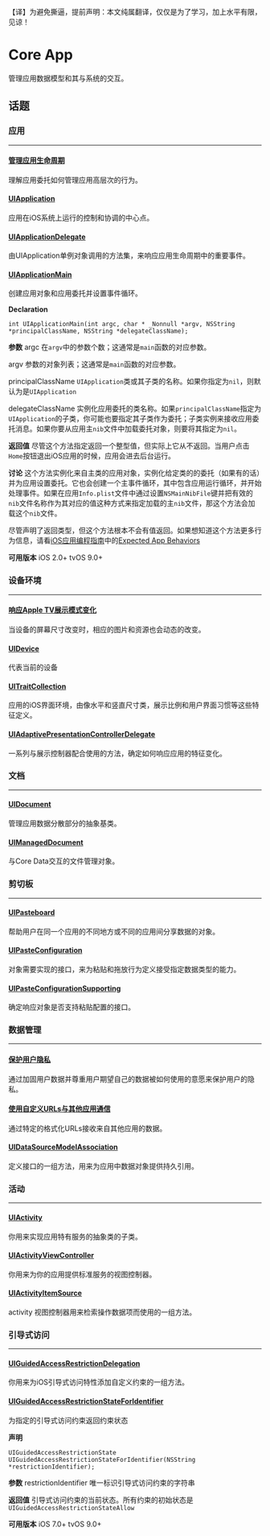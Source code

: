 【译】为避免撕逼，提前声明：本文纯属翻译，仅仅是为了学习，加上水平有限，见谅！

# Core App
管理应用数据模型和其与系统的交互。

## 话题
### 应用
---
#### [管理应用生命周期](https://github.com/singmiya/translate/blob/uikit_translate/OC_REF/%E7%AE%A1%E7%90%86%E5%BA%94%E7%94%A8%E7%94%9F%E5%91%BD%E5%91%A8%E6%9C%9F.md)
理解应用委托如何管理应用高层次的行为。

#### [UIApplication](https://github.com/singmiya/translate/blob/uikit_translate/OC_REF/UIApplication.md)
应用在iOS系统上运行的控制和协调的中心点。

#### [UIApplicationDelegate](https://github.com/singmiya/translate/blob/uikit_translate/OC_REF/UIApplicationDelegate.md)
由UIApplication单例对象调用的方法集，来响应应用生命周期中的重要事件。

#### [UIApplicationMain](https://github.com/singmiya/translate/blob/uikit_translate/OC_REF/UIApplicationMain.md)
创建应用对象和应用委托并设置事件循环。

**Declaration**
```
int UIApplicationMain(int argc, char * _Nonnull *argv, NSString *principalClassName, NSString *delegateClassName);
```
**参数**
argc
在`argv`中的参数个数；这通常是`main`函数的对应参数。

argv
参数的对象列表；这通常是`main`函数的对应参数。

principalClassName
`UIApplication`类或其子类的名称。如果你指定为`nil`，则默认为是`UIApplication`

delegateClassName
实例化应用委托的类名称。如果`principalClassName`指定为`UIApplication`的子类，你可能也要指定其子类作为委托；子类实例来接收应用委托消息。如果你要从应用主`nib`文件中加载委托对象，则要将其指定为`nil`。

**返回值**
尽管这个方法指定返回一个整型值，但实际上它从不返回。当用户点击`Home`按钮退出iOS应用的时候，应用会进去后台运行。

**讨论**
这个方法实例化来自主类的应用对象，实例化给定类的的委托（如果有的话）并为应用设置委托。它也会创建一个主事件循环，其中包含应用运行循环，并开始处理事件。如果在应用`Info.plist`文件中通过设置`NSMainNibFile`键并把有效的`nib`文件名称作为其对应的值这种方式来指定加载的主`nib`文件，那这个方法会加载这个`nib`文件。

尽管声明了返回类型，但这个方法根本不会有值返回。如果想知道这个方法更多行为信息，请看[iOS应用编程指南](https://developer.apple.com/library/etc/redirect/xcode/content/1189/documentation/iPhone/Conceptual/iPhoneOSProgrammingGuide/Introduction/Introduction.html#//apple_ref/doc/uid/TP40007072)中的[Expected App Behaviors](https://developer.apple.com/library/etc/redirect/xcode/content/1189/documentation/iPhone/Conceptual/iPhoneOSProgrammingGuide/ExpectedAppBehaviors/ExpectedAppBehaviors.html#//apple_ref/doc/uid/TP40007072-CH3)

**可用版本**
iOS 2.0+
tvOS 9.0+

### 设备环境
---
#### [响应Apple TV展示模式变化](https://github.com/singmiya/translate/blob/uikit_translate/OC_REF/%E5%93%8D%E5%BA%94Apple%20TV%E6%98%BE%E7%A4%BA%E6%A8%A1%E5%BC%8F%E7%9A%84%E5%8F%98%E5%8C%96.md)
当设备的屏幕尺寸改变时，相应的图片和资源也会动态的改变。

#### [UIDevice](https://github.com/singmiya/translate/blob/uikit_translate/OC_REF/UIDevice.md)
代表当前的设备

#### [UITraitCollection](https://github.com/singmiya/translate/blob/uikit_translate/OC_REF/UITraitCollection.md)
应用的iOS界面环境，由像水平和竖直尺寸类，展示比例和用户界面习惯等这些特征定义。

#### [UIAdaptivePresentationControllerDelegate](https://github.com/singmiya/translate/blob/uikit_translate/OC_REF/UIAdaptivePresentationControllerDelegate.md)
一系列与展示控制器配合使用的方法，确定如何响应应用的特征变化。

### 文档
---
#### [UIDocument](https://github.com/singmiya/translate/blob/uikit_translate/OC_REF/UIDocument.md)
管理应用数据分散部分的抽象基类。

#### [UIManagedDocument](https://github.com/singmiya/translate/blob/uikit_translate/OC_REF/UIManagedDocument.md)
与Core Data交互的文件管理对象。

### 剪切板
---
#### [UIPasteboard](https://github.com/singmiya/translate/blob/uikit_translate/OC_REF/UIPasteboard.md)
帮助用户在同一个应用的不同地方或不同的应用间分享数据的对象。

#### [UIPasteConfiguration](https://github.com/singmiya/translate/blob/uikit_translate/OC_REF/UIPasteConfiguration.md)
对象需要实现的接口，来为粘贴和拖放行为定义接受指定数据类型的能力。

#### [UIPasteConfigurationSupporting](https://github.com/singmiya/translate/blob/uikit_translate/OC_REF/UIPasteConfigurationSupporting.md)
确定响应对象是否支持粘贴配置的接口。

### 数据管理
---
#### [保护用户隐私](https://github.com/singmiya/translate/blob/uikit_translate/OC_REF/%E4%BF%9D%E6%8A%A4%E7%94%A8%E6%88%B7%E9%9A%90%E7%A7%81.md)
通过加固用户数据并尊重用户期望自己的数据被如何使用的意愿来保护用户的隐私。

#### [使用自定义URLs与其他应用通信](https://github.com/singmiya/translate/blob/uikit_translate/OC_REF/%E4%BD%BF%E7%94%A8%E8%87%AA%E5%AE%9A%E4%B9%89URL%E4%B8%8E%E5%85%B6%E4%BB%96%E5%BA%94%E7%94%A8%E9%80%9A%E4%BF%A1.md)
通过特定的格式化URLs接收来自其他应用的数据。

#### [UIDataSourceModelAssociation](https://github.com/singmiya/translate/blob/uikit_translate/OC_REF/UIDataSourceModelAssociation.md)
定义接口的一组方法，用来为应用中数据对象提供持久引用。


### 活动
---
#### [UIActivity](https://github.com/singmiya/translate/blob/uikit_translate/OC_REF/UIActivity.md)
你用来实现应用特有服务的抽象类的子类。

#### [UIActivityViewController](https://github.com/singmiya/translate/blob/uikit_translate/OC_REF/UIActivityViewController.md)
你用来为你的应用提供标准服务的视图控制器。

#### [UIActivityItemSource](https://github.com/singmiya/translate/blob/uikit_translate/OC_REF/UIActivityItemSource.md)
activity 视图控制器用来检索操作数据项而使用的一组方法。

### 引导式访问
---
#### [UIGuidedAccessRestrictionDelegation](https://github.com/singmiya/translate/blob/uikit_translate/OC_REF/UIGuidedAccessRestrictionDelegate.md)
你用来为iOS引导式访问特性添加自定义约束的一组方法。

#### [UIGuidedAccessRestrictionStateForIdentifier](https://github.com/singmiya/translate/blob/uikit_translate/OC_REF/UIGuidedAccessRestrictionStateForIdentifier.md)
为指定的引导式访问约束返回约束状态

**声明**
```
UIGuidedAccessRestrictionState UIGuidedAccessRestrictionStateForIdentifier(NSString *restrictionIdentifier);
```

**参数**
restrictionIdentifier
唯一标识引导式访问约束的字符串

**返回值**
引导式访问约束的当前状态。所有约束的初始状态是`UIGuidedAccessRestrictionStateAllow`

**可用版本**
iOS 7.0+
tvOS 9.0+


